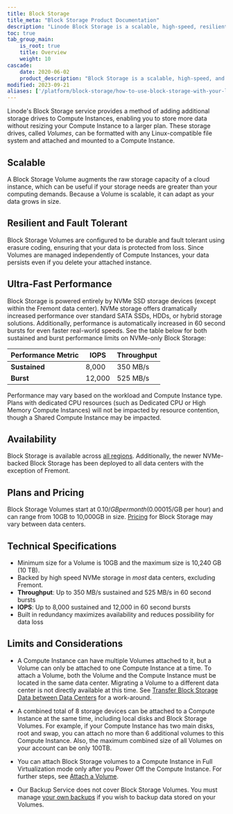 ```yaml
---
title: Block Storage
title_meta: "Block Storage Product Documentation"
description: "Linode Block Storage is a scalable, high-speed, resilient and fault tolerant storage service."
toc: true
tab_group_main:
    is_root: true
    title: Overview
    weight: 10
cascade:
    date: 2020-06-02
    product_description: "Block Storage is a scalable, high-speed, and fault tolerant storage service used to add additional storage to a Linode Compute Instance."
modified: 2023-09-21
aliases: ['/platform/block-storage/how-to-use-block-storage-with-your-linode/','/platform/block-storage/how-to-use-block-storage-with-your-linode-new-manager/','/platform/block-storage/how-to-use-block-storage-with-your-linode-classic-manager/','/platform/how-to-use-block-storage-with-your-linode/','/platform/block-storage/','/guides/platform/block-storage/','/guides/how-to-use-block-storage-with-your-linode/']
---
```


Linode's Block Storage service provides a method of adding additional storage drives to Compute Instances, enabling you to store more data without resizing your Compute Instance to a larger plan. These storage drives, called *Volumes*, can be formatted with any Linux-compatible file system and attached and mounted to a Compute Instance.

## Scalable

A Block Storage Volume augments the raw storage capacity of a cloud instance, which can be useful if your storage needs are greater than your computing demands. Because a Volume is scalable, it can adapt as your data grows in size.

## Resilient and Fault Tolerant

Block Storage Volumes are configured to be durable and fault tolerant using erasure coding, ensuring that your data is protected from loss. Since Volumes are managed independently of Compute Instances, your data persists even if you delete your attached instance.

## Ultra-Fast Performance

Block Storage is powered entirely by NVMe SSD storage devices (except within the Fremont data center). NVMe storage offers dramatically increased performance over standard SATA SSDs, HDDs, or hybrid storage solutions. Additionally, performance is automatically increased in 60 second bursts for even faster real-world speeds. See the table below for both sustained and burst performance limits on NVMe-only Block Storage:

| Performance Metric | IOPS | Throughput |
| -- | -- | -- |
| **Sustained** | 8,000 | 350 MB/s |
| **Burst** | 12,000 | 525 MB/s |

Performance may vary based on the workload and Compute Instance type. Plans with dedicated CPU resources (such as Dedicated CPU or High Memory Compute Instances) will not be impacted by resource contention, though a Shared Compute Instance may be impacted.

## Availability

Block Storage is available across [all regions](https://www.linode.com/global-infrastructure/). Additionally, the newer NVMe-backed Block Storage has been deployed to all data centers with the exception of Fremont.

## Plans and Pricing

Block Storage Volumes start at $0.10/GB per month ($0.00015/GB per hour) and can range from 10GB to 10,000GB in size. [Pricing](https://www.linode.com/pricing/) for Block Storage may vary between data centers.

## Technical Specifications

- Minimum size for a Volume is 10GB and the maximum size is 10,240 GB (10 TB).
- Backed by high speed NVMe storage in *most* data centers, excluding Fremont.
- **Throughput**: Up to 350 MB/s sustained and 525 MB/s in 60 second bursts
- **IOPS**: Up to 8,000 sustained and 12,000 in 60 second bursts
- Built in redundancy maximizes availability and reduces possibility for data loss

## Limits and Considerations

- A Compute Instance can have multiple Volumes attached to it, but a Volume can only be attached to one Compute Instance at a time. To attach a Volume, both the Volume and the Compute Instance must be located in the same data center. Migrating a Volume to a different data center is not directly available at this time. See [Transfer Block Storage Data between Data Centers](/docs/products/storage/block-storage/guides/transfer-volume-data-between-data-centers/) for a work-around.

- A combined total of 8 storage devices can be attached to a Compute Instance at the same time, including local disks and Block Storage Volumes. For example, if your Compute Instance has two main disks, root and swap, you can attach no more than 6 additional volumes to this Compute Instance. Also, the maximum combined size of all Volumes on your account can be only 100TB.

- You can attach Block Storage volumes to a Compute Instance in Full Virtualization mode only after you Power Off the Compute Instance. For further steps, see [Attach a Volume](/docs/products/storage/block-storage/guides/attach-and-detach/).
  
- Our Backup Service does not cover Block Storage Volumes. You must manage [your own backups](/docs/guides/backing-up-your-data/) if you wish to backup data stored on your Volumes.
